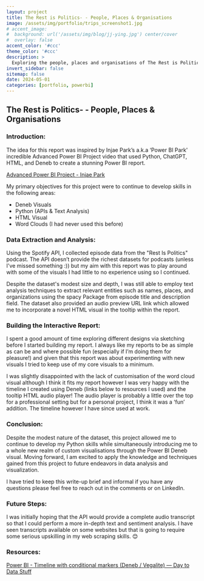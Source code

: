```yaml
---
layout: project
title: The Rest is Politics- - People, Places & Organisations
image: /assets/img/portfolio/trips_screenshot1.jpg
# accent_image: 
#  background: url('/assets/img/blog/jj-ying.jpg') center/cover
#  overlay: false
accent_color: '#ccc'
theme_color: '#ccc'
description: >
  Exploring the people, places and organisations of The Rest is Politics podcast using the Spotify API.
invert_sidebar: false
sitemap: false
date: 2024-05-01
categories: [portfolio, powerbi]
---
```

## The Rest is Politics- - People, Places & Organisations

### Introduction:

The idea for this report was inspired by Injae Park’s a.k.a ‘Power BI Park' incredible Advanced Power BI Project video that used Python, ChatGPT, HTML, and Deneb to create a stunning Power BI report.

[Advanced Power BI Project - Injae Park](https://www.youtube.com/watch?v=ZSrVOyKAC4Y&ab_channel=PowerBIPark)

My primary objectives for this project were to continue to develop skills in the following areas:

* Deneb Visuals
* Python (APIs & Text Analysis)
* HTML Visual
* Word Clouds (I had never used this before)
  
### Data Extraction and Analysis:

Using the Spotify API, I collected episode data from the "Rest Is Politics" podcast. The API doesn’t provide the richest datasets for podcasts (unless I've missed something :)) but my aim with this report was to play around with some of the visuals I had little to no experience using so I continued.

Despite the dataset's modest size and depth, I was still able to employ text analysis techniques to extract relevant entities such as names, places, and organizations using the spacy Package from episode title and description field. The dataset also provided an audio preview URL link which allowed me to incorporate a novel HTML visual in the tooltip within the report.

### Building the Interactive Report:

I spent a good amount of time exploring different designs via sketching before I started building my report. I always like my reports to be as simple as can be and where possible fun (especially if I’m doing them for pleasure!) and given that this report was about experimenting with new visuals I tried to keep use of my core visuals to a minimum.

I was slightly disappointed with the lack of customisation of the word cloud visual although I think it fits my report however I was very happy with the timeline I created using Deneb (links below to resources I used) and the tooltip HTML audio player! The audio player is probably a little over the top for a professional setting but for a personal project, I think it was a ‘fun’ addition. The timeline however I have since used at work.

### Conclusion:

Despite the modest nature of the dataset, this project allowed me to continue to develop my Python skills while simultaneously introducing me to a whole new realm of custom visualisations through the Power BI Deneb visual. Moving forward, I am excited to apply the knowledge and techniques gained from this project to future endeavors in data analysis and visualization.

I have tried to keep this write-up brief and informal if you have any questions please feel free to reach out in the comments or on LinkedIn.

### Future Steps:

I was initially hoping that the API would provide a complete audio transcript so that I could perform a more in-depth text and sentiment analysis. I have seen transcripts available on some websites but that is going to require some serious upskilling in my web scraping skills. 😊

### Resources:

[Power BI - Timeline with conditional markers (Deneb / Vegalite) — Day to Data Stuff](https://www.daytodatastuff.co.uk/deneb/powerbi-deneb-timeline-with-conditional-markers)

